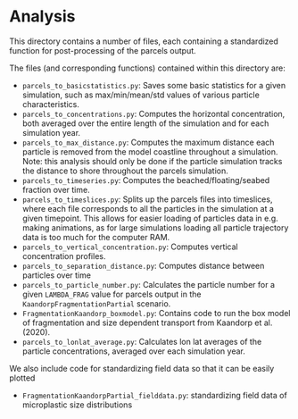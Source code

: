 # Analysis

This directory contains a number of files, each containing a standardized function for post-processing of the parcels
output.

The files (and corresponding functions) contained within this directory are:
- `parcels_to_basicstatistics.py`: Saves some basic statistics for a given simulation, such as max/min/mean/std values
of various particle characteristics.
- `parcels_to_concentrations.py`: Computes the horizontal concentration, both averaged over the entire length of the
simulation and for each simulation year.
- `parcels_to_max_distance.py`: Computes the maximum distance each particle is removed from the model coastline throughout
a simulation. Note: this analysis should only be done if the particle simulation tracks the distance to shore throughout
the parcels simulation.
- `parcels_to_timeseries.py`: Computes the beached/floating/seabed fraction over time.
- `parcels_to_timeslices.py`: Splits up the parcels files into timeslices, where each file corresponds to all the
particles in the simulation at a given timepoint. This allows for easier loading of particles data in e.g. making
animations, as for large simulations loading all particle trajectory data is too much for the computer RAM.
- `parcels_to_vertical_concentration.py`: Computes vertical concentration profiles.
- `parcels_to_separation_distance.py`: Computes distance between particles over time
- `parcels_to_particle_number.py`: Calculates the particle number for a given `LAMBDA_FRAG` value for parcels output
in the `KaandorpFragmentationPartial` scenario.
- `FragmentationKaandorp_boxmodel.py`: Contains code to run the box model of fragmentation and size dependent transport from Kaandorp et al. (2020).
- `parcels_to_lonlat_average.py`: Calculates lon lat averages of the particle concentrations, averaged over each simulation year.

We also include code for standardizing field data so that it can be easily plotted
- `FragmentationKaandorpPartial_fielddata.py`: standardizing field data of microplastic size distributions
